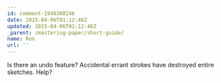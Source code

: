 ```yaml
---
id: comment-1948308246
date: 2015-04-06T01:12:46Z
updated: 2015-04-06T01:12:46Z
_parent: /mastering-paper/short-guide/
name: Ron
url: ''
---
```


Is there an undo feature? Accidental errant strokes have destroyed entire sketches. Help?
